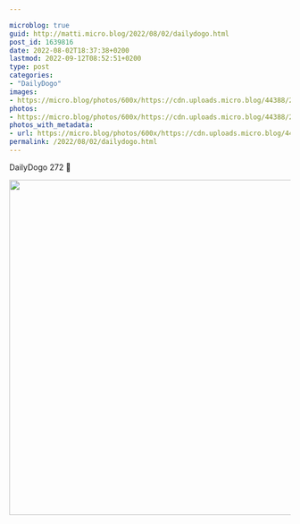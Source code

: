 ```yaml
---

microblog: true
guid: http://matti.micro.blog/2022/08/02/dailydogo.html
post_id: 1639816
date: 2022-08-02T18:37:38+0200
lastmod: 2022-09-12T08:52:51+0200
type: post
categories:
- "DailyDogo"
images:
- https://micro.blog/photos/600x/https://cdn.uploads.micro.blog/44388/2022/0a6a9d1e13.jpg
photos:
- https://micro.blog/photos/600x/https://cdn.uploads.micro.blog/44388/2022/0a6a9d1e13.jpg
photos_with_metadata:
- url: https://micro.blog/photos/600x/https://cdn.uploads.micro.blog/44388/2022/0a6a9d1e13.jpg
permalink: /2022/08/02/dailydogo.html
---
```

DailyDogo 272 🐶

<img src="https://micro.blog/photos/600x/https://blog.martin-haehnel.de/uploads/2022/0a6a9d1e13.jpg" width="600" height="600" alt="" />
